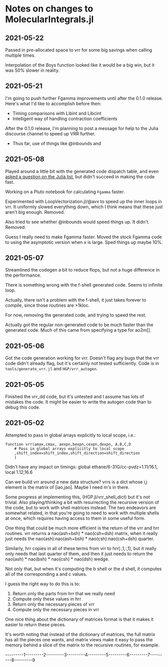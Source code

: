 # Notes on changes to MolecularIntegrals.jl
## 2021-05-22
Passed in pre-allocated space to vrr for some big savings when calling multiple times.

Interpolation of the Boys function looked like it would be a big win, but it was 50% slower 
in reality.

## 2021-05-21
I'm going to push further Fgamma improvements until after the 0.1.0 release. Here's what I'd like to accomplish before then:
- Timing comparisons with Libint and Libcint
- Intelligent way of handling contraction coefficients

After the 0.1.0 release, I'm planning to post a message for help to the Julia discourse channel to speed up VRR further.
- Thus far, use of things like @inbounds and 

## 2021-05-08
Played around a little bit with the generated code dispatch table, and
even [asked a question on the Julia list](https://discourse.julialang.org/t/how-do-i-make-a-dispatch-table-using-multiple-dispatch-instead-of-dict/60784), 
but didn't succeed in making the code fast.

Working on a Pluto notebook for calculating `Fgamma` faster. 

Experimented with LoopVectorization.jl/@avx to speed up the inner loops in vrr.
It uniformly slowed everything down, which I think means that these just aren't
big enough. Removed.

Also tried to see whether @inbounds would speed things up. It didn't. Removed.

Guess I really need to make Fgamma faster. Moved the stock Fgamma code to using 
the asymptotic version when x is large. Sped things up maybe 10%.

## 2021-05-07
Streamlined the codegen a bit to reduce flops, but not a huge 
difference in the performance.

There is something wrong with the f-shell generated code. Seems to
infinite loop.

Actually, there isn't a problem with the f-shell, it just takes forever to compile, since those routines are >1kloc.

For now, removing the generated code, and trying to speed 
the rest.

Actually got the regular non-generated code to be much faster 
than the generated code. Much of this came from specifying
a type for ao2m[].

## 2021-05-06
Got the code generation working for vrr. Doesn't flag any bugs
that the vrr code didn't already flag, but it's certainly not
tested sufficiently. Code is in `tools/generate_vrr.jl` and
`HGP/vrr_autogen`.

## 2021-05-05
Finished the vrr_dd code, but it's untested and I assume has lots
of mistakes the code. It might be easier to write the autogen code
than to debug this code.

## 2021-05-02
Attempted to pass in global arrays explicitly to local scope, i.e.:
```
function vrr(amax,cmax, aexpn,bexpn,cexpn,dexpn, A,B,C,D
    # Pass in global arrays explicitly to local scope
    ,shift_index=shift_index,shift_direction=shift_direction
    )
```
Didn't have any impact on timings:
global ethane/6-31G/cc-pvdz=1.11/16.1, local 1.12,16.6

Can we build vrr around a new data structure? 
vrrs is a dict whose i,j element is the matrix of [iao,jao]. 
Maybe I need m's in there.

Some progress at implementing this, (HGP.jl/vrr_shell_dict) but it's 
not trivial. Also playing/thinking a bit with resurrecting the 
recursive version of the code, but to work with shell matrices
instead. The two endeavors are somewhat related, in that you're 
going to need to work with multiple shells at once, which requires
having access to them in some useful form.

One thing that could be much more efficient is the return of the
vrr and hrr routines. vrr returns a nao(ash+bsh) * nao(csh+dsh) matrix,
when it really just needs the nao(ash):nao(ash+bsh) * nao(csh):nao(csh+dsh)
quarter.

Similarly, hrr copies in all of these terms from vrr to hrr[:,1,:,1], but
it really only needs that last quarter of them, and then it just needs 
to return the nao(ash) * nao(bsh) * nao(csh) * nao(dsh) wedge.

Not only that, but when it's computing the b shell or the d shell, it computes
all of the corresponding a and c values.

I guess the right way to do this is to:
1. Return only the parts from hrr that we really need
2. Compute only these values in hrr
3. Return only the necessary pieces of vrr
4. Compute only the necessary pieces in vrr

One nice thing about the dictionary of matrices format is that it
makes it easier to return these pieces.

It's worth noting that instead of the dictionary of matrices, 
the full matrix has all the pieces one wants, and matrix views
make it easy to pass the memory behind a slice of the matrix
to the recursive routines, for example.

---------1---------2---------3---------4---------5---------6---------7---------8---------9
